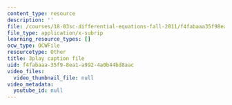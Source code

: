 ```yaml
---
content_type: resource
description: ''
file: /courses/18-03sc-differential-equations-fall-2011/f4fabaaa35f98ea1a9924a0b44bd8aac_q0PxCQWG3ic.srt
file_type: application/x-subrip
learning_resource_types: []
ocw_type: OCWFile
resourcetype: Other
title: 3play caption file
uid: f4fabaaa-35f9-8ea1-a992-4a0b44bd8aac
video_files:
  video_thumbnail_file: null
video_metadata:
  youtube_id: null
---
```

